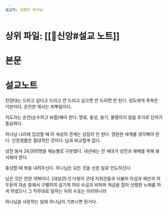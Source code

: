 ```yaml
---
설교자: 김형민 목사님
---
```

# 상위 파일: [[🧭신앙#설교 노트]]

# 본문


# 설교노트
찬양대는 드리고 싶다고 드리고 안 드리고 싶으면 안 드리면 안 된다.
성도에게 축복은 기본이다.
온전한 제사는 피뿌림이다.

지도자는 순전(순수하고 바름)해야 한다.
명료, 충성, 용기, 불평하지 않음
추가로 단어가 중요하다.

하나님 나라에 입성할 때 이 세상의 관계는 성립이 안 된다.
영원한 세계를 생각해야 한다.
신앙생활은 절대적인 것이다.
남과 비교할게 없다.

성전 봉사 24,000명을 재능별로 구분했다.
내년에는 전 세대가 성전과 예배를 위해 봉사해야 한다.

충성할 때 복을 내려주신다.
하나님은 모든 것을 선한 일로 인도하신다.

남은 것은 찬양 개혁이다.
[대상25:1] 다윗이 군대 지휘관들과 더불어 아삽과 헤만과 여두둔의 자손 중에서 구별하여 섬기게 하되 수금과 비파와 제금을 잡아 신령한 노래를 하게 하였으니 그 직무대로 일하는 자의 수효는 이러하니라

하나님을 사랑하는 일에 하나님이 기쁘시면 된거다.